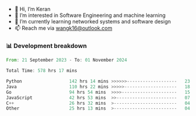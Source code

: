 - 👋 Hi, I’m Keran
- 👀 I’m interested in Software Engineering and machine learning
- 🌱 I’m currently learning networked systems and software design
- 📫 Reach me via wangk16@outlook.com


###  📊 Development breakdown
<!--START_SECTION:waka-->

```rust
From: 21 September 2023 - To: 01 November 2024

Total Time: 578 hrs 17 mins

Python                  142 hrs 14 mins >>>>>>-------------------   23.57 %
Java                    110 hrs 22 mins >>>>>--------------------   18.29 %
Go                      94 hrs 54 mins  >>>>---------------------   15.73 %
JavaScript              42 hrs 53 mins  >>-----------------------   07.11 %
C++                     26 hrs 32 mins  >------------------------   04.40 %
Other                   25 hrs 13 mins  >------------------------   04.18 %
```

<!--END_SECTION:waka-->

<!---
keran-w/keran-w is a ✨ special ✨ repository because its `README.md` (this file) appears on your GitHub profile.
You can click the Preview link to take a look at your changes.
--->
